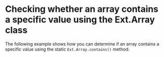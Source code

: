 # Checking whether an array contains a specific value using the Ext.Array class #

The following example shows how you can determine if an array contains a specific value using the static `Ext.Array.contains()` method.
